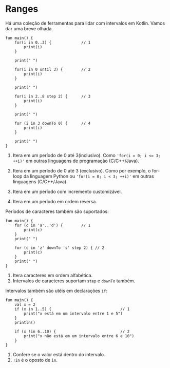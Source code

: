 # Ranges

Há uma coleção de ferramentas para lidar com intervalos em Kotlin. Vamos dar uma breve olhada.

```run-kotlin
fun main() {
    for(i in 0..3) {             // 1
        print(i)
    }
    
    print(" ")

    for(i in 0 until 3) {        // 2
        print(i)
    }
    
    print(" ")

    for(i in 2..8 step 2) {      // 3
        print(i)
    }
    
    print(" ")

    for (i in 3 downTo 0) {      // 4
        print(i)
    }
    
    print(" ")
}
```
1. Itera em um período de 0 até 3(inclusivo). Como `'for(i = 0; i <= 3; ++i)'` em outras linguagens de programação (C/C++/Java).

2. Itera em um período de 0 até 3 (exclusivo). Como por exemplo, o for-loop da linguagem Python ou `'for(i = 0; i < 3; ++i)'` em outras linguagens (C/C++/Java).

3. Itera em um período com incremento customizável.

4. Itera em um período em ordem reversa.

Períodos de caracteres também são suportados:

```run-kotlin
fun main() {
    for (c in 'a'..'d') {        // 1
        print(c)
    }
    print(" ")

    for (c in 'z' downTo 's' step 2) { // 2
        print(c)
    }
    print(" ")
}
```

1. Itera caracteres em ordem alfabética.
2. Intervalos de caracteres suportam `step` e `downTo` também.

Intervalos também são utéis em declarações `if`:

```run-kotlin
fun main() {
    val x = 2
    if (x in 1..5) {                              // 1
        print("x está em um intervalo entre 1 e 5")
    }
    println()

    if (x !in 6..10) {                            // 2
        print("x não está em um intervalo entre 6 e 10")
    }
}
```

1. Confere se o valor está dentro do intervalo.
2. `!in` é o oposto de `in`.
